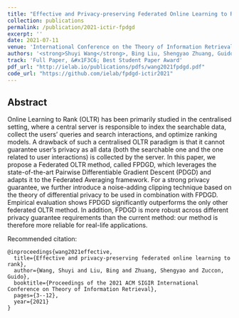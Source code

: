 ```yaml
---
title: "Effective and Privacy-preserving Federated Online Learning to Rank"
collection: publications
permalink: /publication/2021-ictir-fpdgd
excerpt: ''
date: 2021-07-11
venue: 'International Conference on the Theory of Information Retrieval (ICTIR)'
authors: '<strong>Shuyi Wang</strong>, Bing Liu, Shengyao Zhuang, Guido Zuccon'
track: 'Full Paper, &#x1F3C6; Best Student Paper Award'
pdf_url: "http://ielab.io/publications/pdfs/wang2021fpdgd.pdf"
code_url: "https://github.com/ielab/fpdgd-ictir2021"
---
```


## Abstract

Online Learning to Rank (OLTR) has been primarily studied in the
centralised setting, where a central server is responsible to index the
searchable data, collect the users’ queries and search interactions,
and optimize ranking models. A drawback of such a centralised
OLTR paradigm is that it cannot guarantee user’s privacy as all data
(both the searchable one and the one related to user interactions)
is collected by the server.
In this paper, we propose a Federated OLTR method, called
FPDGD, which leverages the state-of-the-art Pairwise Differentiable Gradient Descent (PDGD) and adapts it to the Federated
Averaging framework. For a strong privacy guarantee, we further
introduce a noise-adding clipping technique based on the theory of
differential privacy to be used in combination with FPDGD.
Empirical evaluation shows FPDGD significantly outperforms
the only other federated OLTR method. In addition, FPDGD is more
robust across different privacy guarantee requirements than the
current method: our method is therefore more reliable for real-life
applications.

Recommended citation:

    @inproceedings{wang2021effective,
      title={Effective and privacy-preserving federated online learning to rank},
      author={Wang, Shuyi and Liu, Bing and Zhuang, Shengyao and Zuccon, Guido},
      booktitle={Proceedings of the 2021 ACM SIGIR International Conference on Theory of Information Retrieval},
      pages={3--12},
      year={2021}
    }
